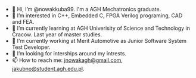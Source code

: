 - 👋 Hi, I’m @nowakkuba99. I'm a AGH Mechatronics graduate.
- 👀 I’m interested in C++, Embedded C, FPGA Verilog programing, CAD and FEA.
- 🌱 I’m currently learning at AGH Univerisity of Science and Technology in Cracow. Last year of master studies.
- 👔 I'm currently working at Merit Automotive as Junior Software System Test Developer.
- 💞️ I’m looking for interships around my intrests.
- 📫 How to reach me: jnowakagh@gmail.com, jakubno@student.agh.edu.pl.

<!---
nowakkuba99/nowakkuba99 is a ✨ special ✨ repository because its `README.md` (this file) appears on your GitHub profile.
You can click the Preview link to take a look at your changes.
--->
